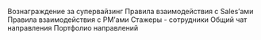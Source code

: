Вознаграждение за супервайзинг
Правила взаимодействия с Sales’ами
Правила взаимодействия с PM’ами
Стажеры - сотрудники
Общий чат направления
Портфолио направлений
